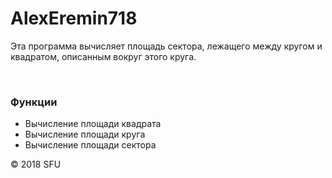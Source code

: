 # AlexEremin718
<p> Эта программа вычисляет площадь сектора, лежащего между кругом и квадратом, описанным вокруг этого круга.</p>
<br> 
<h3> Функции </h3> 
<ul> 
<li> Вычисление площади квадрата</li>
<li> Вычисление площади круга</li>
<li> Вычисление площади сектора</li>
</ul> 
<p>© 2018 SFU</p>
